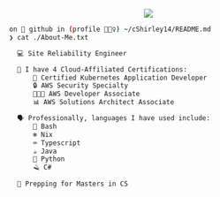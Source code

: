 <p align="center">
  <a href="https://github.com/cShirley14">
    <img src="https://readme-typing-svg.demolab.com/?lines=Hey+I'm+Chantal+👋🏽;I'm+an+SRE+👩🏽‍💻;I'm+always+learning+📖;Feel+free+to+connect+☕;&font=Fira+Code&color=949efb&background=000000&center=true&vCenter=true&weight=500">
  </a>
</p>


```Bash
on 🐙 github in (profile 🙋🏽‍♀️) ~/cShirley14/README.md 
❯ cat ./About-Me.txt

  💻 Site Reliability Engineer

  📖 I have 4 Cloud-Affiliated Certifications:
      🛞 Certified Kubernetes Application Developer
      🔒 AWS Security Specialty
      👩🏽‍💻 AWS Developer Associate
      📊 AWS Solutions Architect Associate

  🗣️ Professionally, languages I have used include:
      🐧 Bash
      ❄️ Nix
      ⌨️ Typescript
      ☕ Java
      🐍 Python
      🪒 C#
      
  🏫 Prepping for Masters in CS
```
